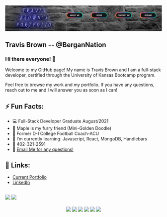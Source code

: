 ![image](./images/capture.png)

## Travis Brown -- @BerganNation

### Hi there everyone! 👋

Welcome to my GitHub page! My name is Travis Brown and I am a full-stack developer, certified through the University of Kansas Bootcamp program.

Feel free to browse my work and my portfolio. If you have any questions, reach out to me and I will answer you as soon as I can!

## ⚡ Fun Facts:

- :computer: Full-Stack Developer Graduate August/2021
- :dog: Maple is my furry friend (Mini-Golden Doodle)
- :football: Former D-I College Football Coach-ACU
- 🔭 I’m currently learning: Javascript, React, MongoDB, Handlebars
- :iphone: 402-321-2591
- 💬 [Email Me for any questions!](mailto:bergannation@gmail.com)

## 💾 Links:

- [Current Portfolio](https://bergannation.github.io/02_portfoliohmwrk/)
- [LinkedIn](https://www.linkedin.com/in/travis-brown-97478a154/)

<br>
<img src='https://img.shields.io/twitter/follow/Coach_TBrown20?style=social' />
<img src='https://img.shields.io/twitch/status/bergannation?style=social' />
<h4 align="center">
    <img src='https://img.shields.io/badge/html5%20-%23E34F26.svg?&style=for-the-badge&logo=html5&logoColor=white' />
    <img src='https://img.shields.io/badge/css3%20-%231572B6.svg?&style=for-the-badge&logo=css3&logoColor=white' />
    <img src='https://img.shields.io/badge/javascript%20-%23323330.svg?&style=for-the-badge&logo=javascript&logoColor=%23F7DF1E' />
    <img src='https://img.shields.io/badge/jquery%20-%230769AD.svg?&style=for-the-badge&logo=jquery&logoColor=white' />
    <img src='https://img.shields.io/badge/node.js%20-%2343853D.svg?&style=for-the-badge&logo=node.js&logoColor=white' />
    <img src='https://img.shields.io/badge/bootstrap%20-%23563D7C.svg?&style=for-the-badge&logo=bootstrap&logoColor=white' />

</h4>
